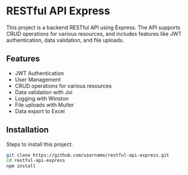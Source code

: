 # RESTful API Express

This project is a backend RESTful API using Express. The API supports CRUD operations for various resources, and includes features like JWT authentication, data validation, and file uploads.

## Features
- JWT Authentication
- User Management
- CRUD operations for various resources
- Data validation with Joi
- Logging with Winston
- File uploads with Multer
- Data export to Excel

## Installation

Steps to install this project:

```bash
git clone https://github.com/username/restful-api-express.git
cd restful-api-express
npm install
